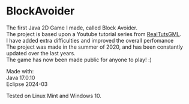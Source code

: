 # BlockAvoider
The first Java 2D Game I made, called Block Avoider.<br />
The project is based upon a Youtube tutorial series from [RealTutsGML](https://www.youtube.com/playlist?list=PLWms45O3n--6TvZmtFHaCWRZwEqnz2MHa).<br />
I have added extra difficulties and improved the overall perfomance<br />
The project was made in the summer of 2020, and has been constantly updated over the last years.<br />
The game has now been made public for anyone to play! :)<br />

Made with:<br />
Java 17.0.10<br />
Eclipse 2024-03<br />

Tested on Linux Mint and Windows 10.<br />
